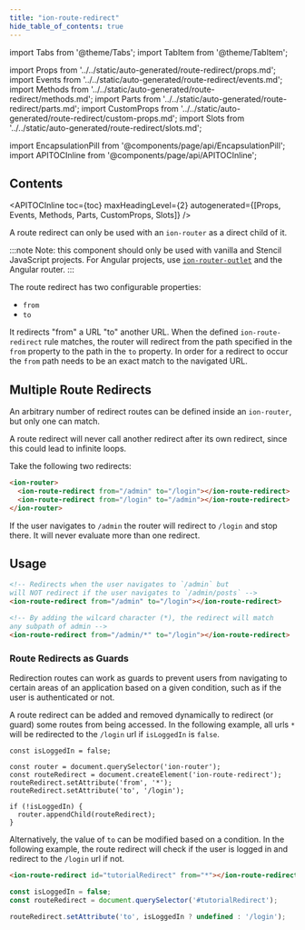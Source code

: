 ```yaml
---
title: "ion-route-redirect"
hide_table_of_contents: true
---
```

import Tabs from '@theme/Tabs';
import TabItem from '@theme/TabItem';

import Props from '../../static/auto-generated/route-redirect/props.md';
import Events from '../../static/auto-generated/route-redirect/events.md';
import Methods from '../../static/auto-generated/route-redirect/methods.md';
import Parts from '../../static/auto-generated/route-redirect/parts.md';
import CustomProps from '../../static/auto-generated/route-redirect/custom-props.md';
import Slots from '../../static/auto-generated/route-redirect/slots.md';

<head>
  <title>ion-route-redirect Plugin: Redirect 'from' a URL 'to' Another URL</title>
  <meta name="description" content="ion-route-redirect is used with as a direct child of an ion-router and redirects 'from' a URL 'to' another URL. Read to learn about the route redirect plugin." />
</head>

import EncapsulationPill from '@components/page/api/EncapsulationPill';
import APITOCInline from '@components/page/api/APITOCInline';



<h2 className="table-of-contents__title">Contents</h2>

<APITOCInline
  toc={toc}
  maxHeadingLevel={2}
  autogenerated={[Props, Events, Methods, Parts, CustomProps, Slots]}
/>



A route redirect can only be used with an `ion-router` as a direct child of it.

:::note
 Note: this component should only be used with vanilla and Stencil JavaScript projects. For Angular projects, use [`ion-router-outlet`](router-outlet.md) and the Angular router.
:::


The route redirect has two configurable properties:
 - `from`
 - `to`

It redirects "from" a URL "to" another URL. When the defined `ion-route-redirect` rule matches, the router will redirect from the path specified in the `from` property to the path in the `to` property. In order for a redirect to occur the `from` path needs to be an exact match to the navigated URL.


## Multiple Route Redirects

An arbitrary number of redirect routes can be defined inside an `ion-router`, but only one can match.

A route redirect will never call another redirect after its own redirect, since this could lead to infinite loops.

Take the following two redirects:

```html
<ion-router>
  <ion-route-redirect from="/admin" to="/login"></ion-route-redirect>
  <ion-route-redirect from="/login" to="/admin"></ion-route-redirect>
</ion-router>
```

If the user navigates to `/admin` the router will redirect to `/login` and stop there. It will never evaluate more than one redirect.




## Usage

```html
<!-- Redirects when the user navigates to `/admin` but
will NOT redirect if the user navigates to `/admin/posts` -->
<ion-route-redirect from="/admin" to="/login"></ion-route-redirect>

<!-- By adding the wilcard character (*), the redirect will match
any subpath of admin -->
<ion-route-redirect from="/admin/*" to="/login"></ion-route-redirect>
```

### Route Redirects as Guards

Redirection routes can work as guards to prevent users from navigating to certain areas of an application based on a given condition, such as if the user is authenticated or not.

A route redirect can be added and removed dynamically to redirect (or guard) some routes from being accessed. In the following example, all urls `*` will be redirected to the `/login` url if `isLoggedIn` is `false`.

```tsx
const isLoggedIn = false;

const router = document.querySelector('ion-router');
const routeRedirect = document.createElement('ion-route-redirect');
routeRedirect.setAttribute('from', '*');
routeRedirect.setAttribute('to', '/login');

if (!isLoggedIn) {
  router.appendChild(routeRedirect);
}
```

Alternatively, the value of `to` can be modified based on a condition. In the following example, the route redirect will check if the user is logged in and redirect to the `/login` url if not.

```html
<ion-route-redirect id="tutorialRedirect" from="*"></ion-route-redirect>
```

```javascript
const isLoggedIn = false;
const routeRedirect = document.querySelector('#tutorialRedirect');

routeRedirect.setAttribute('to', isLoggedIn ? undefined : '/login');
```

<Props />
<Events />
<Methods />
<Parts />
<CustomProps />
<Slots />